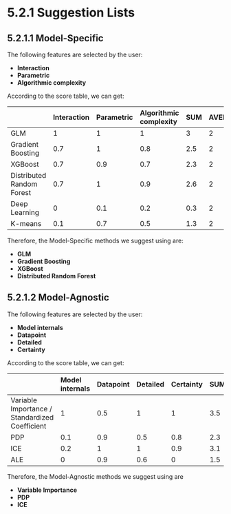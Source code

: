 # 5.2.1 Suggestion Lists

## 5.2.1.1 Model-Specific

The following features are selected by the user:

* **Interaction**
* **Parametric**
* **Algorithmic complexity**

According to the score table, we can get:

|  | Interaction | Parametric | Algorithmic complexity | SUM | AVERAGE | SUGGESTION |
| :--- | :--- | :--- | :--- | :--- | :--- | :--- |
| GLM | 1 | 1 | 1 | 3 | 2 | STRONG |
| Gradient Boosting | 0.7 | 1 | 0.8 | 2.5 | 2 | STRONG |
| XGBoost | 0.7 | 0.9 | 0.7 | 2.3 | 2 | STRONG |
| Distributed Random Forest | 0.7 | 1 | 0.9 | 2.6 | 2 | STRONG |
| Deep Learning | 0 | 0.1 | 0.2 | 0.3 | 2 | LIGHTLY |
| K-means | 0.1 | 0.7 | 0.5 | 1.3 | 2 | MEDIUM |

Therefore, the Model-Specific methods we suggest using are:

* **GLM**
* **Gradient Boosting**
* **XGBoost**
* **Distributed Random Forest**

## 5.2.1.2 Model-Agnostic

The following features are selected by the user:

* **Model internals**
* **Datapoint**
* **Detailed**
* **Certainty** 

According to the score table, we can get:

|  | Model internals | Datapoint | Detailed | Certainty | SUM | AVERAGE | SUGGESTION |
| :--- | :--- | :--- | :--- | :--- | :--- | :--- | :--- |
| Variable Importance / Standardized Coefficient | 1 | 0.5 | 1 | 1 | 3.5 | 2.6 | STRONG |
| PDP | 0.1 | 0.9 | 0.5 | 0.8 | 2.3 | 2.6 | MEDIUM |
| ICE | 0.2 | 1 | 1 | 0.9 | 3.1 | 2.6 | STRONG |
| ALE | 0 | 0.9 | 0.6 | 0 | 1.5 | 2.6 | LIGHTLY |

Therefore, the Model-Agnostic methods we suggest using are

* **Variable Importance**
* **PDP**
* **ICE**

